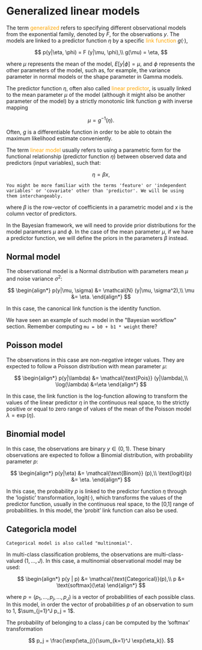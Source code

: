 # Generalized linear models

The term <font color='orange'>generalized</font> refers to specifying different observational models from the exponential family, denoted by $F$, for the observations $y$. The models are linked to a predictor function $\eta$ by a specific <font color='orange'>link function</font> $g(·)$,

$$
p(y|\eta, \phi) = F (y|\mu, \phi),\\
g(\mu) = \eta,
$$

where $\mu$ represents the mean of the model, $E[y | \phi] = \mu$, and $\phi$ represents the other parameters of the model, such as, for example, the variance parameter in normal models or the shape parameter in Gamma models. 

The predictor function $\eta$, often also called <font color='orange'>linear predictor</font>, is usually linked to the mean parameter $\mu$ of the model (although it might also be another parameter of the model) by a strictly monotonic link function $g$ with inverse mapping 

$$
\mu = g^{−1}(\eta). 
$$

Often, $g$ is a differentiable function in order to be able to obtain the maximum likelihood estimate conveniently.

The term <font color='orange'>linear model</font> usually refers to using a parametric form for the functional relationship (predictor function $\eta$) between observed data and predictors (input variables), such that:

$$
\eta = \beta x,
$$

```{margin}
You might be more familiar with the terms 'feature' or 'independent variables' or 'covariate' other than 'predictor'. We will be using them interchangeably.
```
where $\beta$ is the row-vector of coefficients in a parametric model and $x$ is the column vector of predictors.

In the Bayesian framework, we will need to provide prior distributions for the model parameters $\mu$ and $\phi$. In the case of the mean parameter $\mu$, if we have a predictor function, we will define the priors in the parameters $\beta$ instead.

## Normal model

The observational model is a Normal distribution with parameters mean $\mu$ and noise variance $\sigma^2$:

$$
\begin{align*}
p(y|\mu, \sigma) &= \mathcal{N} (y|\mu, \sigma^2),\\
\mu &= \eta.
\end{align*}
$$

In this case, the canonical link function is the identity function.

We have seen an example of such model in the "Bayesian workflow" section. Remember computing `mu = b0 + b1 * weight` there?

## Poisson model

The observations in this case are non-negative integer values. They are expected to follow a Poisson distribution with mean parameter $\mu$:

$$
\begin{align*}
p(y|\lambda) &= \mathcal{\text{Pois}} (y|\lambda),\\
\log(\lambda) &=\eta
\end{align*}
$$

In this case, the link function is the log-function allowing to transform the values of the linear predictor $\eta$ in the continuous real space, to the strictly positive or equal to zero range of values of the mean of the Poisson model $\lambda = \exp(\eta)$.

## Binomial model

In this case, the observations are binary $y \in (0,1)$. These binary observations are expected to follow a Binomial distribution, with probability parameter $p$:

$$
\begin{align*}
p(y|\eta) &= \mathcal{\text{Binom}} (p),\\
\text{logit}(p) &= \eta.
\end{align*}
$$

In this case, the probability $p$ is linked to the predictor function $\eta$ through the ’logistic’ transformation, $\text{logit}(·)$, which transforms the values of the predictor function, usually in the continuous real space, to the [0,1] range of probabilities. In this model, the ’probit’ link function can also be used. 


## Categoricla model
```{margin}
Categorical model is also called "multinomial".
```

In multi-class classification problems, the observations are multi-class-valued $(1, . . . , J )$. In this case, a multinomial observational model may be used:

$$
\begin{align*}
p(y | p) &= \mathcal{\text{Categorical}}(p),\\
p &= \text{softmax}(\eta)
\end{align*}
$$

where $p = (p_1,...,p_j,...,p_J)$ is a vector of probabilities of each possible class. In this model, in order the vector of probabilities $p$ of an observation to sum to 1, $\sum_{j=1}^J p_j = 1$.

The probability of belonging to a class $j$ can be computed by the ’softmax’ transformation

$$
p_j = \frac{\exp(\eta_j)}{\sum_{k=1}^J \exp(\eta_k)}.
$$